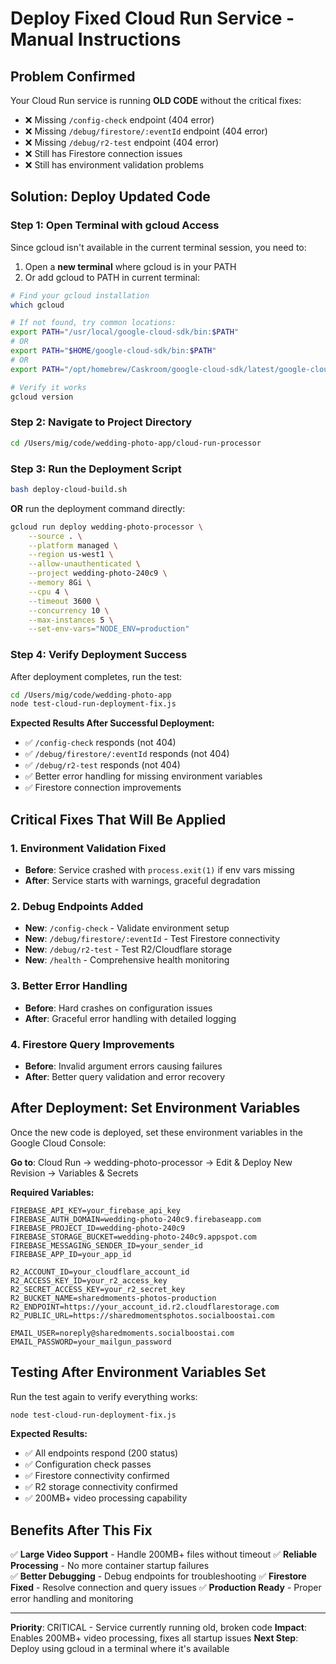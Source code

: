 # Deploy Fixed Cloud Run Service - Manual Instructions

## Problem Confirmed
Your Cloud Run service is running **OLD CODE** without the critical fixes:
- ❌ Missing `/config-check` endpoint (404 error)
- ❌ Missing `/debug/firestore/:eventId` endpoint (404 error) 
- ❌ Missing `/debug/r2-test` endpoint (404 error)
- ❌ Still has Firestore connection issues
- ❌ Still has environment validation problems

## Solution: Deploy Updated Code

### Step 1: Open Terminal with gcloud Access
Since gcloud isn't available in the current terminal session, you need to:

1. Open a **new terminal** where gcloud is in your PATH
2. Or add gcloud to PATH in current terminal:
```bash
# Find your gcloud installation
which gcloud

# If not found, try common locations:
export PATH="/usr/local/google-cloud-sdk/bin:$PATH"
# OR
export PATH="$HOME/google-cloud-sdk/bin:$PATH"
# OR  
export PATH="/opt/homebrew/Caskroom/google-cloud-sdk/latest/google-cloud-sdk/bin:$PATH"

# Verify it works
gcloud version
```

### Step 2: Navigate to Project Directory
```bash
cd /Users/mig/code/wedding-photo-app/cloud-run-processor
```

### Step 3: Run the Deployment Script
```bash
bash deploy-cloud-build.sh
```

**OR** run the deployment command directly:
```bash
gcloud run deploy wedding-photo-processor \
    --source . \
    --platform managed \
    --region us-west1 \
    --allow-unauthenticated \
    --project wedding-photo-240c9 \
    --memory 8Gi \
    --cpu 4 \
    --timeout 3600 \
    --concurrency 10 \
    --max-instances 5 \
    --set-env-vars="NODE_ENV=production"
```

### Step 4: Verify Deployment Success
After deployment completes, run the test:
```bash
cd /Users/mig/code/wedding-photo-app
node test-cloud-run-deployment-fix.js
```

**Expected Results After Successful Deployment:**
- ✅ `/config-check` responds (not 404)
- ✅ `/debug/firestore/:eventId` responds (not 404)
- ✅ `/debug/r2-test` responds (not 404)
- ✅ Better error handling for missing environment variables
- ✅ Firestore connection improvements

## Critical Fixes That Will Be Applied

### 1. **Environment Validation Fixed**
- **Before**: Service crashed with `process.exit(1)` if env vars missing
- **After**: Service starts with warnings, graceful degradation

### 2. **Debug Endpoints Added**
- **New**: `/config-check` - Validate environment setup
- **New**: `/debug/firestore/:eventId` - Test Firestore connectivity
- **New**: `/debug/r2-test` - Test R2/Cloudflare storage
- **New**: `/health` - Comprehensive health monitoring

### 3. **Better Error Handling** 
- **Before**: Hard crashes on configuration issues
- **After**: Graceful error handling with detailed logging

### 4. **Firestore Query Improvements**
- **Before**: Invalid argument errors causing failures
- **After**: Better query validation and error recovery

## After Deployment: Set Environment Variables

Once the new code is deployed, set these environment variables in the Google Cloud Console:

**Go to**: Cloud Run → wedding-photo-processor → Edit & Deploy New Revision → Variables & Secrets

**Required Variables:**
```
FIREBASE_API_KEY=your_firebase_api_key
FIREBASE_AUTH_DOMAIN=wedding-photo-240c9.firebaseapp.com
FIREBASE_PROJECT_ID=wedding-photo-240c9
FIREBASE_STORAGE_BUCKET=wedding-photo-240c9.appspot.com
FIREBASE_MESSAGING_SENDER_ID=your_sender_id
FIREBASE_APP_ID=your_app_id

R2_ACCOUNT_ID=your_cloudflare_account_id
R2_ACCESS_KEY_ID=your_r2_access_key
R2_SECRET_ACCESS_KEY=your_r2_secret_key
R2_BUCKET_NAME=sharedmoments-photos-production
R2_ENDPOINT=https://your_account_id.r2.cloudflarestorage.com
R2_PUBLIC_URL=https://sharedmomentsphotos.socialboostai.com

EMAIL_USER=noreply@sharedmoments.socialboostai.com
EMAIL_PASSWORD=your_mailgun_password
```

## Testing After Environment Variables Set

Run the test again to verify everything works:
```bash
node test-cloud-run-deployment-fix.js
```

**Expected Results:**
- ✅ All endpoints respond (200 status)
- ✅ Configuration check passes
- ✅ Firestore connectivity confirmed
- ✅ R2 storage connectivity confirmed
- ✅ 200MB+ video processing capability

## Benefits After This Fix

✅ **Large Video Support** - Handle 200MB+ files without timeout
✅ **Reliable Processing** - No more container startup failures  
✅ **Better Debugging** - Debug endpoints for troubleshooting
✅ **Firestore Fixed** - Resolve connection and query issues
✅ **Production Ready** - Proper error handling and monitoring

---

**Priority**: CRITICAL - Service currently running old, broken code
**Impact**: Enables 200MB+ video processing, fixes all startup issues
**Next Step**: Deploy using gcloud in a terminal where it's available

